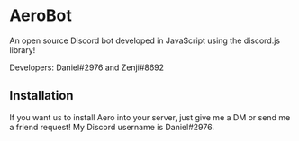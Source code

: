 # AeroBot
An open source Discord bot developed in JavaScript using the discord.js library!

Developers: Daniel#2976 and Zenji#8692

## Installation

If you want us to install Aero into your server, just give me a DM or send me a friend request! My Discord username is Daniel#2976.
